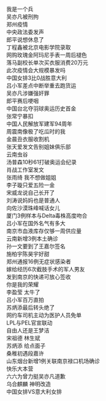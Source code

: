 我是一个兵  
吴亦凡被刑拘  
郑州疫情  
中央政法委发声  
郎平说想休息了  
丁程鑫被北京电影学院录取  
网购玫瑰金阿玛尼手表一周后褪色  
落马副校长单次买衣服消费20万元  
此次疫情会大规模暴发吗  
中国女排3比0战胜意大利  
吕小军差点中断举重去跑货运  
吴亦凡涉嫌强奸罪  
郎平赛后哽咽  
中国台北夺羽球奥运历史首金  
张常宁暴扣  
中国人民解放军建军94周年  
周震南像极了吃瓜时的我  
金晨丑衣服收割机  
张天爱发文告别姐妹俱乐部  
云南虫谷  
汤普森10秒61打破奥运会纪录  
肖战工作室发文  
张雨绮 我不想做姐姐  
李子璇只爱五险一金  
宋威龙说自己长开了  
刘涛说妈妈也是普通人  
向佐沙漠珠峰喊话女儿  
厦门3例样本与Delta毒株高度吻合  
吕小军在国外名气有多大  
南京市血液库存仅够一周供应量  
云南新增3例本土确诊  
孙一文要到了王嘉尔签名  
施柏宇陈昊宇好甜  
郑州通报16例无症状感染者  
嫁给经历6次截肢手术的军人男友  
发到南京的快递可放心签收  
你是我的荣耀  
李盈莹 太牛了  
吕小军百万直拍  
苏炳添最后转头绝了  
网约车司机主动为医护人员免单  
LPL与PEL官宣联动  
自由人还是王梦洁  
宋祖德 林生斌  
苏炳添 给点面子  
桑稚初遇段嘉许  
山东烟台新增1例关联南京禄口机场确诊  
快乐大本营  
六六为曾力挺吴亦凡道歉  
乌合麒麟 神明改造  
中国女排VS意大利女排  
